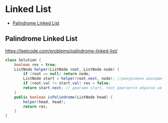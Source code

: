 # Linked List


+ [Palindrome Linked List](#palindrome-linked-list)

## Palindrome Linked List

https://leetcode.com/problems/palindrome-linked-list/

```java
class Solution {
    boolean res = true;
    ListNode helper(ListNode root, ListNode node) {
        if (root == null) return node;
        ListNode start = helper(root.next, node); //рекурсивно доходим ко конца, root=end
        if (root.val != start.val) res = false;
        return start.next; // двигаем start, root двигается обратно автоматически
    }
    public boolean isPalindrome(ListNode head) {
        helper(head, head);
        return res;
    }
}
```